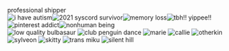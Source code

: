 professional shipper
<br>
![i have autism](https://file.garden/ZdzZMbwq23DtYBCK/tumblr_a4c885522945023c985542e27d1b3133_257444c1_250.gif)![2021 syscord survivor](https://file.garden/ZdzZMbwq23DtYBCK/j85xg9.gif)![memory loss](https://file.garden/ZdzZMbwq23DtYBCK/j81r1q.gif)![tbh!! yippee!!](https://file.garden/ZdzZMbwq23DtYBCK/tumblr_3ec937cb81f70735516ca2a5e7669b59_c67cecb5_250.gif)![pinterest addict](https://file.garden/ZdzZMbwq23DtYBCK/tumblr_fe87c1eb6b6bae9ea5d82a1b841361af_f8640dec_250.gif)![nonhuman being](https://file.garden/ZdzZMbwq23DtYBCK/tumblr_945d21883053e42cc8f3393228cbcdbe_9ae2088f_250.gif)
<br>
![low quality bulbasaur](https://file.garden/ZdzZMbwq23DtYBCK/bcw40p.png) ![club penguin dance](https://file.garden/ZdzZMbwq23DtYBCK/tumblr_185a6bef9820040c4bf5ad441c7c8ff1_f2956ba3_100.gif) ![marie](https://file.garden/ZdzZMbwq23DtYBCK/tumblr_84784366e8645f95362cfbf77dc56c87_fae86634_100.gif) ![callie](https://file.garden/ZdzZMbwq23DtYBCK/tumblr_c8e8255266563289203e1d34088e5010_22ffb4c2_100.gif) ![otherkin](https://file.garden/ZdzZMbwq23DtYBCK/341aju.png) ![sylveon](https://file.garden/ZdzZMbwq23DtYBCK/f8ep6a.gif) ![skitty](https://file.garden/ZdzZMbwq23DtYBCK/v2q0o8.gif) ![trans miku](https://file.garden/ZdzZMbwq23DtYBCK/vf5hum.png) ![silent hill](https://file.garden/ZdzZMbwq23DtYBCK/8D809rV.png) 
